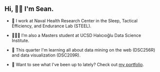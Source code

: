 ## Hi, 👋🏻 I'm Sean.

<!--
**deerings/deerings** is a ✨ _special_ ✨ repository because its `README.md` (this file) appears on your GitHub profile.
- 🌱 I’m currently learning Spark and NLP using Python.
- 👯 I’m looking to collaborate on ...
- 🤔 I’m looking for help with ...
- 💬 Ask me about ...
- 📫 How to reach me: 
- ⚡ Fun fact: ...
-->
- 🔭 I work at Naval Health Research Center in the Sleep, Tactical Efficiency, and Endurance Lab (STEEL).
- 🧑🏻‍🎓 I’m also a Masters student at UCSD Halıcıoğlu Data Science Institute.
- 🌱 This quarter I'm learning all about data mining on the web (DSC256R) and data visualization (DSC209R).

- 💬 Want to see what I've been up to lately? Check out [my portfolio](https://deerings.github.io/my-portfolio).







